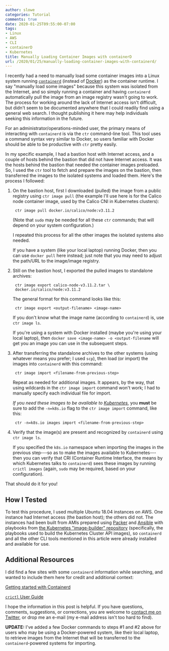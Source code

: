 ```yaml
---
author: slowe
categories: Tutorial
comments: true
date: 2020-01-25T09:55:00-07:00
tags:
- Linux
- AWS
- CLI
- containerD
- Kubernetes
title: Manually Loading Container Images with containerD
url: /2020/01/25/manually-loading-container-images-with-containerd/
---
```


I recently had a need to manually load some container images into a Linux system running [`containerd`][link-3] (instead of [Docker][link-1]) as the container runtime. I say "manually load some images" because this system was isolated from the Internet, and so simply running a container and having `containerd` automatically pull the image from an image registry wasn't going to work. The process for working around the lack of Internet access isn't difficult, but didn't seem to be documented anywhere that I could readily find using a general web search. I thought publishing it here may help individuals seeking this information in the future.<!--more-->

For an administrator/operations-minded user, the primary means of interacting with `containerd` is via the `ctr` command-line tool. This tool uses a command syntax very similar to Docker, so users familiar with Docker should be able to be productive with `ctr` pretty easily.

In my specific example, I had a bastion host with Internet access, and a couple of hosts behind the bastion that did not have Internet access. It was the hosts behind the bastion that needed the container images preloaded. So, I used the `ctr` tool to fetch and prepare the images on the bastion, then transferred the images to the isolated systems and loaded them. Here's the process I followed:

1. On the bastion host, first I downloaded (pulled) the image from a public registry using `ctr image pull` (the example I'll use here is for the Calico node container image, used by the Calico CNI in Kubernetes clusters):

        ctr image pull docker.io/calico/node:v3.11.2

    (Note that `sudo` may be needed for all these `ctr` commands; that will depend on your system configuration.)

    I repeated this process for all the other images the isolated systems also needed.

    If you have a system (like your local laptop) running Docker, then you can use `docker pull` here instead; just note that you may need to adjust the path/URL to the image/image registry.

2. Still on the bastion host, I exported the pulled images to standalone archives:

        ctr image export calico-node-v3.11.2.tar \
        docker.io/calico/node:v3.11.2

    The general format for this command looks like this:

        ctr image export <output-filename> <image-name>

    If you don't know what the image name (according to `containerd`) is, use `ctr image ls`.

    If you're using a system with Docker installed (maybe you're using your local laptop), then `docker save <image-name> -o <output-filename` will get you an image you can use in the subsequent steps.

3. After transferring the standalone archives to the other systems (using whatever means you prefer; I used `scp`), then load (or import) the images into `containerd` with this command:

        ctr image import <filename-from-previous-step>

    Repeat as needed for additional images. It appears, by the way, that using wildcards in the `ctr image import` command won't work; I had to manually specify each individual file for import.

    _If you need these images to be available to [Kubernetes][link-9]_, you **must** be sure to add the `-n=k8s.io` flag to the `ctr image import` command, like this:

        ctr -n=k8s.io images import <filename-from-previous-step>

4. Verify that the image(s) are present and recognized by `containerd` using `ctr image ls`.
    
    If you specified the `k8s.io` namespace when importing the images in the previous step---so as to make the images available to Kubernetes---then you can verify that CRI (Container Runtime Interface, the means by which Kubernetes talks to `containerd`) sees these images by running `crictl images` (again, `sudo` may be required, based on your configuration).

That should do it for you!

## How I Tested

To test this procedure, I used multiple Ubuntu 18.04 instances on AWS. One instance had Internet access (the bastion host); the others did not. The instances had been built from AMIs prepared using [Packer][link-7] and [Ansible][link-6] with playbooks from [the Kubernetes "image-builder" repository][link-5] (specifically, the playbooks used to build the Kubernetes Cluster API images), so `containerd` and all the other CLI tools mentioned in this article were already installed and available for use.

## Additional Resources

I did find a few sites with some `containerd` information while searching, and wanted to include them here for credit and additional context:

[Getting started with Containerd][link-2]

[`crictl` User Guide][link-4]

I hope the information in this post is helpful. If you have questions, comments, suggestions, or corrections, you are welcome to [contact me on Twitter][link-8], or drop me an e-mail (my e-mail address isn't too hard to find).

**UPDATE:** I've added a few Docker commands to steps #1 and #2 above for users who may be using a Docker-powered system, like their local laptop, to retrieve images from the Internet that will be transferred to the `containerd`-powered systems for importing.

[link-1]: https://www.docker.com/
[link-2]: https://sweetcode.io/getting-started-with-containerd/
[link-3]: https://containerd.io
[link-4]: https://github.com/containerd/cri/blob/master/docs/crictl.md
[link-5]: https://github.com/kubernetes-sigs/image-builder
[link-6]: https://www.ansible.com/
[link-7]: https://packer.io/
[link-8]: https://twitter.com/scott_lowe
[link-9]: https://kubernetes.io
